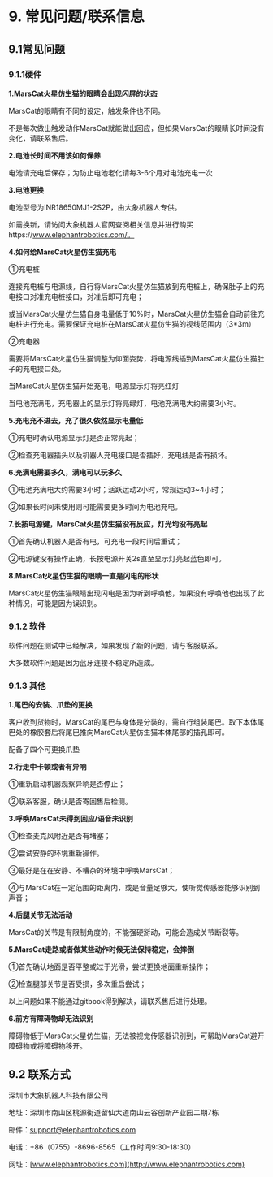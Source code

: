 # 9. 常见问题/联系信息

## 9.1常见问题

### **9.1.1硬件**

**1.MarsCat火星仿生猫的眼睛会出现闪屏的状态**

MarsCat的眼睛有不同的设定，触发条件也不同。

不是每次做出触发动作MarsCat就能做出回应，但如果MarsCat的眼睛长时间没有变化，请联系售后。

**2.电池长时间不用该如何保养**

电池请充电后保存；为防止电池老化请每3-6个月对电池充电一次

**3.电池更换**

电池型号为INR18650MJ1-2S2P，由大象机器人专供。

如需换新，请访问大象机器人官网查阅相关信息并进行购买https://www.elephantrobotics.com/。

**4.如何给MarsCat火星仿生猫充电**

①充电桩

连接充电桩与电源线，自行将MarsCat火星仿生猫放到充电桩上，确保肚子上的充电接口对准充电桩接口，对准后即可充电；

或当MarsCat火星仿生猫自身电量低于10%时，MarsCat火星仿生猫会自动前往充电桩进行充电。需要保证充电桩在MarsCat火星仿生猫的视线范围内（3*3m）

②充电器

需要将MarsCat火星仿生猫调整为仰面姿势，将电源线插到MarsCat火星仿生猫肚子的充电接口处。

当MarsCat火星仿生猫开始充电，电源显示灯将亮红灯

当电池充满电，充电器上的显示灯将亮绿灯，电池充满电大约需要3小时。

**5.充电充不进去，充了很久依然显示电量低**

①充电时确认电源显示灯是否正常亮起；

②检查充电器插头以及机器人充电接口是否插好，充电线是否有损坏。

**6.充满电需要多久，满电可以玩多久**

①电池充满电大约需要3小时；活跃运动2小时，常规运动3~4小时；

②如果长时间未使用则可能需要更多时间为电池充电。

**7.长按电源键，MarsCat火星仿生猫没有反应，灯光均没有亮起**

①首先确认机器人是否有电，可充电一段时间后重试；

②电源键没有操作正确，长按电源开关2s直至显示灯亮起蓝色即可。

**8.MarsCat火星仿生猫的眼睛一直是闪电的形状**

MarsCat火星仿生猫眼睛出现闪电是因为听到呼唤他，如果没有呼唤他也出现了此种情况，可能是因为误识别。

### **9.1.2 软件**

软件问题在测试中已经解决，如果发现了新的问题，请与客服联系。

大多数软件问题是因为蓝牙连接不稳定所造成。

### **9.1.3 其他**

**1.尾巴的安装、爪垫的更换**

客户收到货物时，MarsCat的尾巴与身体是分装的，需自行组装尾巴。取下本体尾巴处的橡胶套后将尾巴推向MarsCat火星仿生猫本体尾部的插孔即可。

配备了四个可更换爪垫

**2.行走中卡顿或者有异响**

①重新启动机器观察异响是否停止；

②联系客服，确认是否寄回售后检测。

**3.呼唤MarsCat未得到回应/语音未识别**

①检查麦克风附近是否有堵塞；

②尝试安静的环境重新操作。

③最好是在在安静、不嘈杂的环境中呼唤MarsCat；

④与MarsCat在一定范围的距离内，或是音量足够大，使听觉传感器能够识别到声音；

**4.后腿关节无法活动**

MarsCat的关节是有限制角度的，不能强硬掰动，可能会造成关节断裂等。

**5.MarsCat走路或者做某些动作时候无法保持稳定，会摔倒**

①首先确认地面是否平整或过于光滑，尝试更换地面重新操作；

②检查腿部关节是否受损，多次重启尝试；

以上问题如果不能通过gitbook得到解决，请联系售后进行处理。

**6.前方有障碍物却无法识别**

障碍物低于MarsCat火星仿生猫，无法被视觉传感器识别到，可帮助MarsCat避开障碍物或将障碍物移开。

## 9.2 **联系方式**

深圳市大象机器人科技有限公司

地址：深圳市南山区桃源街道留仙大道南山云谷创新产业园二期7栋

邮件：[support@elephantrobotics.com](support@elephantrobotics.com)

电话：+86（0755）-8696-8565（工作时间9:30-18:30）

网址：[www.elephantrobotics.com](http://www.elephantrobotics.com)
